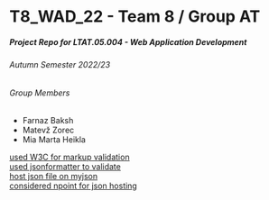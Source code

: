 # T8_WAD_22 - Team 8 / Group AT
##### Project Repo for LTAT.05.004 - Web Application Development 
###### Autumn Semester 2022/23  

###### Group Members
- Farnaz Baksh
- Matevž Zorec
- Mia Marta Heikla

<a href="https://validator.w3.org/#validate_by_upload" target="_blank">used W3C for markup validation</a>  
<a href="https://jsonformatter.curiousconcept.com/" target="_blank">used jsonformatter to validate</a>  
<a href="http://myjson.dit.upm.es/api/bins/605q" target="_blank">host json file on myjson</a>  
<a href="https://www.npoint.io/docs/d87cf4101f83b3cabd7f" target="_blank">considered npoint for json hosting</a>  
